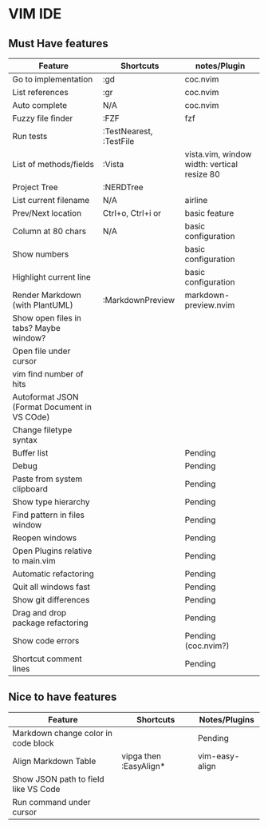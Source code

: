 # VIM IDE

## Must Have features

| Feature                                      | Shortcuts               | notes/Plugin                                |
| -                                            | -                       | -                                           |
| Go to implementation                         | :gd                     | coc.nvim                                    |
| List references                              | :gr                     | coc.nvim                                    |
| Auto complete                                | N/A                     | coc.nvim                                    |
| Fuzzy file finder                            | :FZF                    | fzf                                         |
| Run tests                                    | :TestNearest, :TestFile |                                             |
| List of methods/fields                       | :Vista                  | vista.vim, window width: vertical resize 80 |
| Project Tree                                 | :NERDTree               |                                             |
| List current filename                        | N/A                     | airline                                     |
| Prev/Next location                           | Ctrl+o, Ctrl+i or <Tab> | basic feature                               |
| Column at 80 chars                           | N/A                     | basic configuration                         |
| Show numbers                                 |                         | basic configuration                         |
| Highlight current line                       |                         | basic configuration                         |
| Render Markdown (with PlantUML)              | :MarkdownPreview        | markdown-preview.nvim                       |
| Show open files in tabs? Maybe window?       |                         |                                             |
| Open file under cursor                       |                         |                                             |
| vim find number of hits                      |                         |                                             |
| Autoformat JSON (Format Document in VS COde) |                         |                                             |
| Change filetype syntax                       |                         |                                             |
| Buffer list                                  |                         | Pending                                     |
| Debug                                        |                         | Pending                                     |
| Paste from system clipboard                  |                         | Pending                                     |
| Show type hierarchy                          |                         | Pending                                     |
| Find pattern in files window                 |                         | Pending                                     |
| Reopen windows                               |                         | Pending                                     |
| Open Plugins relative to main.vim            |                         | Pending                                     |
| Automatic refactoring                        |                         | Pending                                     |
| Quit all windows fast                        |                         | Pending                                     |
| Show git differences                         |                         | Pending                                     |
| Drag and drop package refactoring            |                         | Pending                                     |
| Show code errors                             |                         | Pending (coc.nvim?)                         |
| Shortcut comment lines                       |                         | Pending                                     |

## Nice to have features

| Feature                              | Shortcuts                          | Notes/Plugins  |
| -                                    | -                                  | -              |
| Markdown change color in code block  |                                    | Pending        |
| Align Markdown Table                 | vipga then :EasyAlign*<Bar><Enter> | vim-easy-align |
| Show JSON path to field like VS Code |                                    |                |
| Run command under cursor             |                                    |                |

